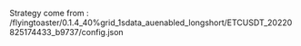 Strategy come from : /flyingtoaster/0.1.4_40%grid_1sdata_auenabled_longshort/ETCUSDT_20220825174433_b9737/config.json
